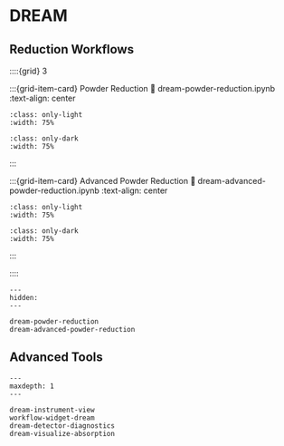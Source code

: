 # DREAM

## Reduction Workflows

::::{grid} 3

:::{grid-item-card} Powder Reduction
:link: dream-powder-reduction.ipynb
:text-align: center

```{image} ../../_static/thumbnails/dream_basic_powder_reduction_light.svg
:class: only-light
:width: 75%
```
```{image} ../../_static/thumbnails/dream_basic_powder_reduction_dark.svg
:class: only-dark
:width: 75%
```
:::

:::{grid-item-card} Advanced Powder Reduction
:link: dream-advanced-powder-reduction.ipynb
:text-align: center

```{image} ../../_static/thumbnails/dream_advanced_powder_reduction_light.svg
:class: only-light
:width: 75%
```
```{image} ../../_static/thumbnails/dream_advanced_powder_reduction_dark.svg
:class: only-dark
:width: 75%
```
:::

::::

```{toctree}
---
hidden:
---

dream-powder-reduction
dream-advanced-powder-reduction
```

## Advanced Tools

```{toctree}
---
maxdepth: 1
---

dream-instrument-view
workflow-widget-dream
dream-detector-diagnostics
dream-visualize-absorption
```
